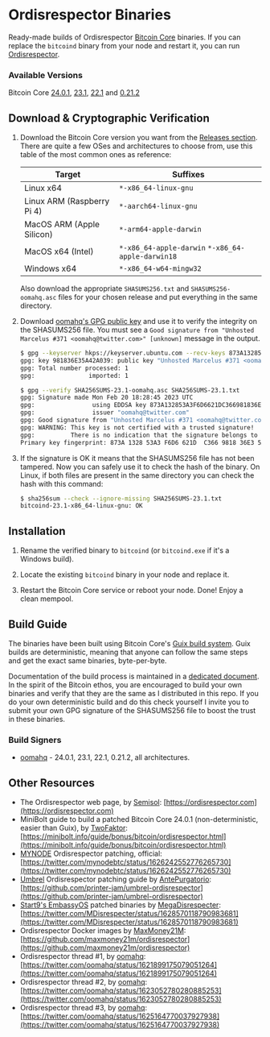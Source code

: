 # Ordisrespector Binaries

Ready-made builds of Ordisrespector [Bitcoin Core] binaries.
If you can replace the `bitcoind` binary from your node and restart it, you can run [Ordisrespector].

### Available Versions

Bitcoin Core [24.0.1], [23.1], [22.1] and [0.21.2]

## Download & Cryptographic Verification

1. Download the Bitcoin Core version you want from the [Releases section].
   There are quite a few OSes and architectures to choose from, use this table of the most common ones as reference:

   | Target                     | Suffixes                                          |
   |----------------------------|---------------------------------------------------|
   | Linux x64                  | `*-x86_64-linux-gnu`                              |
   | Linux ARM (Raspberry Pi 4) | `*-aarch64-linux-gnu`                             |
   | MacOS ARM (Apple Silicon)  | `*-arm64-apple-darwin`                            |
   | MacOS x64 (Intel)          | `*-x86_64-apple-darwin` `*-x86_64-apple-darwin18` |
   | Windows x64                | `*-x86_64-w64-mingw32`                            |

   Also download the appropriate `SHASUMS256.txt` and `SHASUMS256-oomahq.asc` files for your chosen release and put everything in the same directory.

2. Download [oomahq's GPG public key] and use it to verify the integrity on the SHASUMS256 file.
   You must see a `Good signature from "Unhosted Marcelus #371 <oomahq@twitter.com>" [unknown]` message in the output.
   ```sh
   $ gpg --keyserver hkps://keyserver.ubuntu.com --recv-keys 873A132853A3F6D6621DC366981836E35A42A039
   gpg: key 981836E35A42A039: public key "Unhosted Marcelus #371 <oomahq@twitter.com>" imported
   gpg: Total number processed: 1
   gpg:               imported: 1

   $ gpg --verify SHA256SUMS-23.1-oomahq.asc SHA256SUMS-23.1.txt 
   gpg: Signature made Mon Feb 20 18:28:45 2023 UTC
   gpg:                using EDDSA key 873A132853A3F6D6621DC366981836E35A42A039
   gpg:                issuer "oomahq@twitter.com"
   gpg: Good signature from "Unhosted Marcelus #371 <oomahq@twitter.com>" [unknown]
   gpg: WARNING: This key is not certified with a trusted signature!
   gpg:          There is no indication that the signature belongs to the owner.
   Primary key fingerprint: 873A 1328 53A3 F6D6 621D  C366 9818 36E3 5A42 A039
   ```

3. If the signature is OK it means that the SHASUMS256 file has not been tampered.
   Now you can safely use it to check the hash of the binary.
   On Linux, if both files are present in the same directory you can check the hash with this command:

   ```sh
   $ sha256sum --check --ignore-missing SHA256SUMS-23.1.txt 
   bitcoind-23.1-x86_64-linux-gnu: OK
   ```

## Installation

1. Rename the verified binary to `bitcoind` (or `bitcoind.exe` if it's a Windows build).

2. Locate the existing `bitcoind` binary in your node and replace it.

3. Restart the Bitcoin Core service or reboot your node. Done! Enjoy a clean mempool.

## Build Guide

The binaries have been built using Bitcoin Core's [Guix build system].
Guix builds are deterministic, meaning that anyone can follow the same steps and get the exact same binaries, byte-per-byte.

Documentation of the build process is maintained in a [dedicated document].
In the spirit of the Bitcoin ethos, you are encouraged to build your own binaries and verify that they are the same as I distributed in this repo.
If you do your own deterministic build and do this check yourself I invite you to submit your own GPG signature of the SHASUMS256 file to boost the trust in these binaries.

### Build Signers

* [oomahq] - 24.0.1, 23.1, 22.1, 0.21.2, all architectures.

## Other Resources

* The Ordisrespector web page, by [Semisol](https://twitter.com/Semisol_Public): [https://ordisrespector.com](https://ordisrespector.com)
* MiniBolt guide to build a patched Bitcoin Core 24.0.1 (non-deterministic, easier than Guix), by [TwoFaktor](https://twitter.com/twofaktor): [https://minibolt.info/guide/bonus/bitcoin/ordisrespector.html](https://minibolt.info/guide/bonus/bitcoin/ordisrespector.html)
* [MYNODE](https://mynodebtc.com/) Ordisrespector patching, official: [https://twitter.com/mynodebtc/status/1626242552776265730](https://twitter.com/mynodebtc/status/1626242552776265730)
* [Umbrel](https://umbrel.com/) Ordisrespector patching guide by [AntePurgatorio](https://twitter.com/AntePurgatorio): [https://github.com/printer-jam/umbrel-ordisrespector](https://github.com/printer-jam/umbrel-ordisrespector)
* [Start9's EmbassyOS](https://start9.com/) patched binaries by [MegaDisrespecter](https://twitter.com/MDisrespecter): [https://twitter.com/MDisrespecter/status/1628570118790983681](https://twitter.com/MDisrespecter/status/1628570118790983681)
* Ordisrespector Docker images by [MaxMoney21M](https://twitter.com/max_money_21M): [https://github.com/maxmoney21m/ordisrespector](https://github.com/maxmoney21m/ordisrespector)
* Ordisrespector thread #1, by [oomahq]: [https://twitter.com/oomahq/status/1621899175079051264](https://twitter.com/oomahq/status/1621899175079051264)
* Ordisrespector thread #2, by [oomahq]: [https://twitter.com/oomahq/status/1623052780280885253](https://twitter.com/oomahq/status/1623052780280885253)
* Ordisrespector thread #3, by [oomahq]: [https://twitter.com/oomahq/status/1625164770037927938](https://twitter.com/oomahq/status/1625164770037927938)

[Bitcoin Core]: https://bitcoincore.org
[Ordisrespector]: https://twitter.com/oomahq/status/1623052780280885253
[24.0.1]: https://github.com/BcnBitcoinOnly/ordisrespector-binaries/releases/tag/24.0.1
[23.1]: https://github.com/BcnBitcoinOnly/ordisrespector-binaries/releases/tag/23.1
[22.1]: https://github.com/BcnBitcoinOnly/ordisrespector-binaries/releases/tag/22.1
[0.21.2]: https://github.com/BcnBitcoinOnly/ordisrespector-binaries/releases/tag/0.21.2
[Releases section]: https://github.com/BcnBitcoinOnly/ordisrespector-binaries/releases
[oomahq's GPG public key]: https://keyserver.ubuntu.com/pks/lookup?op=get&search=0x873a132853a3f6d6621dc366981836e35a42a039
[Guix build system]: https://github.com/bitcoin/bitcoin/blob/master/contrib/guix/README.md
[dedicated document]: /Guix-Guide.md
[oomahq]: https://twitter.com/oomahq
